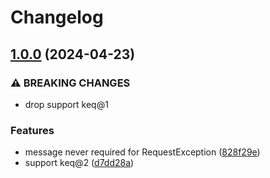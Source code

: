 # Changelog

## [1.0.0](https://github.com/keq-request/keq-exception/compare/v0.0.3...v1.0.0) (2024-04-23)


### ⚠ BREAKING CHANGES

* drop support keq@1

### Features

* message never required for RequestException ([828f29e](https://github.com/keq-request/keq-exception/commit/828f29e8b2048536e1267f45f6380c384ca2afbe))
* support keq@2 ([d7dd28a](https://github.com/keq-request/keq-exception/commit/d7dd28aebab9f4deaa8a7c2870196805c6d4ddad))

